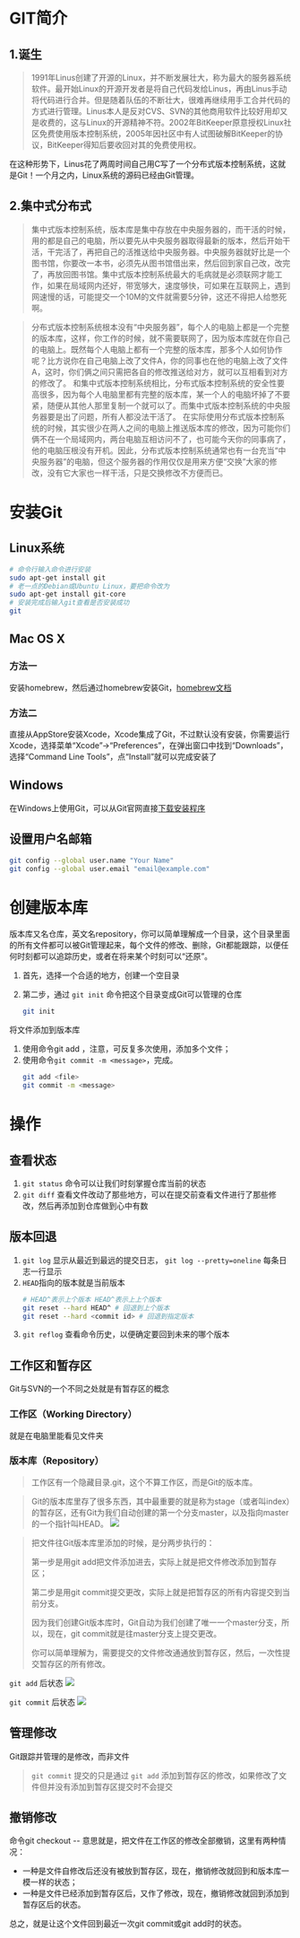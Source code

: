 # GIT简介
## 1.诞生
> 1991年Linus创建了开源的Linux，并不断发展壮大，称为最大的服务器系统软件。最开始Linux的开源开发者是将自己代码发给Linus，再由Linus手动将代码进行合并。但是随着队伍的不断壮大，很难再继续用手工合并代码的方式进行管理。Linus本人是反对CVS、SVN的其他商用软件比较好用却又是收费的，这与Linux的开源精神不符。2002年BitKeeper原意授权Linux社区免费使用版本控制系统，2005年因社区中有人试图破解BitKeeper的协议，BitKeeper得知后要收回对其的免费使用权。

在这种形势下，Linus花了两周时间自己用C写了一个分布式版本控制系统，这就是Git！一个月之内，Linux系统的源码已经由Git管理。
## 2.集中式分布式
> 集中式版本控制系统，版本库是集中存放在中央服务器的，而干活的时候，用的都是自己的电脑，所以要先从中央服务器取得最新的版本，然后开始干活，干完活了，再把自己的活推送给中央服务器。中央服务器就好比是一个图书馆，你要改一本书，必须先从图书馆借出来，然后回到家自己改，改完了，再放回图书馆。集中式版本控制系统最大的毛病就是必须联网才能工作，如果在局域网内还好，带宽够大，速度够快，可如果在互联网上，遇到网速慢的话，可能提交一个10M的文件就需要5分钟，这还不得把人给憋死啊。

> 分布式版本控制系统根本没有“中央服务器”，每个人的电脑上都是一个完整的版本库，这样，你工作的时候，就不需要联网了，因为版本库就在你自己的电脑上。既然每个人电脑上都有一个完整的版本库，那多个人如何协作呢？比方说你在自己电脑上改了文件A，你的同事也在他的电脑上改了文件A，这时，你们俩之间只需把各自的修改推送给对方，就可以互相看到对方的修改了。
和集中式版本控制系统相比，分布式版本控制系统的安全性要高很多，因为每个人电脑里都有完整的版本库，某一个人的电脑坏掉了不要紧，随便从其他人那里复制一个就可以了。而集中式版本控制系统的中央服务器要是出了问题，所有人都没法干活了。
在实际使用分布式版本控制系统的时候，其实很少在两人之间的电脑上推送版本库的修改，因为可能你们俩不在一个局域网内，两台电脑互相访问不了，也可能今天你的同事病了，他的电脑压根没有开机。因此，分布式版本控制系统通常也有一台充当“中央服务器”的电脑，但这个服务器的作用仅仅是用来方便“交换”大家的修改，没有它大家也一样干活，只是交换修改不方便而已。
# 安装Git
## Linux系统
```bash
# 命令行输入命令进行安装
sudo apt-get install git
# 老一点的Debian或Ubuntu Linux，要把命令改为
sudo apt-get install git-core
# 安装完成后输入git查看是否安装成功
git
```
## Mac OS X
### 方法一
安装homebrew，然后通过homebrew安装Git，[homebrew文档](http://brew.sh/)
### 方法二
直接从AppStore安装Xcode，Xcode集成了Git，不过默认没有安装，你需要运行Xcode，选择菜单“Xcode”->“Preferences”，在弹出窗口中找到“Downloads”，选择“Command Line Tools”，点“Install”就可以完成安装了

## Windows
在Windows上使用Git，可以从Git官网直接[下载安装程序](https://git-scm.com/downloads)

## 设置用户名邮箱
```bash
git config --global user.name "Your Name"
git config --global user.email "email@example.com"
```
# 创建版本库
版本库又名仓库，英文名repository，你可以简单理解成一个目录，这个目录里面的所有文件都可以被Git管理起来，每个文件的修改、删除，Git都能跟踪，以便任何时刻都可以追踪历史，或者在将来某个时刻可以“还原”。

1. 首先，选择一个合适的地方，创建一个空目录

2. 第二步，通过 `git init` 命令把这个目录变成Git可以管理的仓库
   ```bash
   git init
   ```

将文件添加到版本库
1. 使用命令git add <file>，注意，可反复多次使用，添加多个文件；
2. 使用命令`git commit -m <message>`，完成。
   ```bash
   git add <file>
   git commit -m <message>
   ```
# 操作
## 查看状态
1. `git status` 命令可以让我们时刻掌握仓库当前的状态
2. `git diff` 查看文件改动了那些地方，可以在提交前查看文件进行了那些修改，然后再添加到仓库做到心中有数
## 版本回退
1. `git log` 显示从最近到最远的提交日志，
   `git log --pretty=oneline` 每条日志一行显示
2. `HEAD`指向的版本就是当前版本
   ```bash
   # HEAD^表示上个版本 HEAD^表示上上个版本
   git reset --hard HEAD^ # 回退到上个版本
   git reset --hard <commit id> # 回退到指定版本
   ```
3. `git reflog` 查看命令历史，以便确定要回到未来的哪个版本

## 工作区和暂存区
Git与SVN的一个不同之处就是有暂存区的概念

### 工作区（Working Directory）
就是在电脑里能看见文件夹
### 版本库（Repository）
> 工作区有一个隐藏目录.git，这个不算工作区，而是Git的版本库。

> Git的版本库里存了很多东西，其中最重要的就是称为stage（或者叫index）的暂存区，还有Git为我们自动创建的第一个分支master，以及指向master的一个指针叫HEAD。
![](./images/01.jpg)

>把文件往Git版本库里添加的时候，是分两步执行的：
>
> 第一步是用git add把文件添加进去，实际上就是把文件修改添加到暂存区；
>
>第二步是用git commit提交更改，实际上就是把暂存区的所有内容提交到当前分支。
>
>因为我们创建Git版本库时，Git自动为我们创建了唯一一个master分支，所以，现在，git commit就是往master分支上提交更改。
>
>你可以简单理解为，需要提交的文件修改通通放到暂存区，然后，一次性提交暂存区的所有修改。

`git add` 后状态
![](./images/02.jpg)

`git commit` 后状态
![](./images/03.jpg)

## 管理修改
Git跟踪并管理的是修改，而非文件
> `git commit` 提交的只是通过 `git add` 添加到暂存区的修改，如果修改了文件但并没有添加到暂存区提交时不会提交

## 撤销修改
命令git checkout -- <filename>意思就是，把<filename>文件在工作区的修改全部撤销，这里有两种情况：
* 一种是文件自修改后还没有被放到暂存区，现在，撤销修改就回到和版本库一模一样的状态；
* 一种是文件已经添加到暂存区后，又作了修改，现在，撤销修改就回到添加到暂存区后的状态。

总之，就是让这个文件回到最近一次git commit或git add时的状态。
